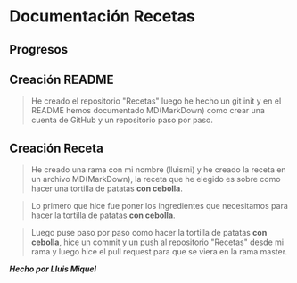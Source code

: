 # Documentación Recetas

## Progresos

## **Creación README**

> He creado el repositorio "Recetas" luego he hecho un git init y en el README hemos documentado MD(MarkDown) como crear una cuenta de GitHub y un repositorio paso por paso.

## **Creación Receta**

> He creado una rama con mi nombre (lluismi) y he creado la receta en un archivo MD(MarkDown), la receta que he elegido es sobre como hacer una tortilla de patatas **con cebolla**.

> Lo primero que hice fue poner los ingredientes que necesitamos para hacer la tortilla de patatas **con cebolla**.

> Luego puse paso por paso como hacer la tortilla de patatas **con cebolla**, hice un commit y un push al repositorio "Recetas" desde mi rama y luego hice el pull request para que se viera en la rama master.

***Hecho por Lluis Miquel***
